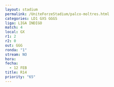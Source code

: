 ```yaml
---
layout: stadium
permalink: /UniteForzeStadium/palco-moltres.html
categories: LD1 GXS GGGS
liga: LIGA INDIGO
match: 4
local: GX
r1: 2
r2: 0
out: GGG
ronda: "1"
stream: NO
hora: 
fecha:
  - 12 FEB
title: R14
priority: "65"
---
```

